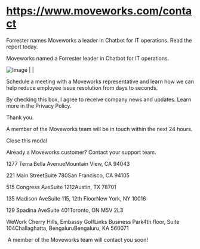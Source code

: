 # https://www.moveworks.com/contact

Forrester names Moveworks a leader in Chatbot for IT operations. Read the report today.

Moveworks named a Forrester leader in Chatbot for IT operations. 

![Image |  | ](https://www.moveworks.com/hubfs/img/site/qr-demo.png)

Schedule a meeting with a Moveworks representative and learn how we can help reduce employee issue resolution from days to seconds.

By checking this box, I agree to receive company news and updates. Learn more in the Privacy Policy.

Thank you.

A member of the Moveworks team will be in touch within the next 24 hours.



  Close this modal
  


Already a Moveworks customer? Contact your support team. 

1277 Terra Bella AvenueMountain View, CA 94043

221 Main StreetSuite 780San Francisco, CA 94105

515 Congress AveSuite 1212Austin, TX 78701

135 Madison AveSuite 115, 12th FloorNew York, NY 10016

129 Spadina AveSuite 401Toronto, ON M5V 2L3

WeWork Cherry Hills, Embassy GolfLinks Business Park4th floor, Suite 104Challaghatta, BengaluruBengaluru, KA 560071

 A member of the Moveworks team will contact you soon!

